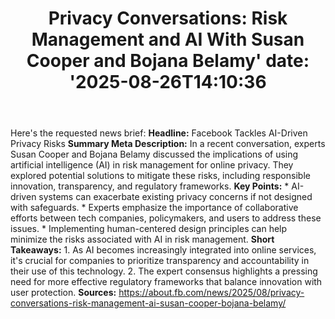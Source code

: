 ﻿---
title: "Privacy Conversations: Risk Management and AI With Susan Cooper and Bojana Belamy'
date: '2025-08-26T14:10:36"
category: "Markets"
summary: ""
slug: "privacy conversations risk management and ai with susan coop"
source_urls:
  - "https://about.fb.com/news/2025/08/privacy-conversations-risk-management-ai-susan-cooper-bojana-belamy/"
seo:
  title: "Privacy Conversations: Risk Management and AI With Susan Cooper and Bojana Belamy | Hash n Hedge'
  description: '"
  keywords: ["news", "markets", "brief"]
---
Here's the requested news brief:  **Headline:** Facebook Tackles AI-Driven Privacy Risks  **Summary Meta Description:** In a recent conversation, experts Susan Cooper and Bojana Belamy discussed the implications of using artificial intelligence (AI) in risk management for online privacy. They explored potential solutions to mitigate these risks, including responsible innovation, transparency, and regulatory frameworks.  **Key Points:**  * AI-driven systems can exacerbate existing privacy concerns if not designed with safeguards. * Experts emphasize the importance of collaborative efforts between tech companies, policymakers, and users to address these issues. * Implementing human-centered design principles can help minimize the risks associated with AI in risk management.  **Short Takeaways:**  1. As AI becomes increasingly integrated into online services, it's crucial for companies to prioritize transparency and accountability in their use of this technology. 2. The expert consensus highlights a pressing need for more effective regulatory frameworks that balance innovation with user protection.  **Sources:** https://about.fb.com/news/2025/08/privacy-conversations-risk-management-ai-susan-cooper-bojana-belamy/ 
